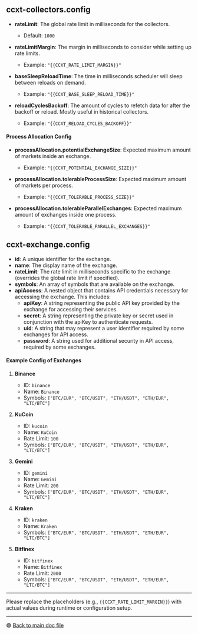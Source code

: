 ## ccxt-collectors.config

-   **rateLimit**: The global rate limit in milliseconds for the collectors.

    -   Default: `1000`

-   **rateLimitMargin**: The margin in milliseconds to consider while setting up rate limits.

    -   Example: `"{{CCXT_RATE_LIMIT_MARGIN}}"`

-   **baseSleepReloadTime**: The time in milliseconds scheduler will sleep between reloads on demand.

    -   Example: `"{{CCXT_BASE_SLEEP_RELOAD_TIME}}"`

-   **reloadCyclesBackoff**: The amount of cycles to refetch data for after the backoff or reload. Mostly useful in historical collectors.

    -   Example: `"{{CCXT_RELOAD_CYCLES_BACKOFF}}"`

#### Process Allocation Config

-   **processAllocation.potentialExchangeSize**: Expected maximum amount of markets inside an exchange.

    -   Example: `"{{CCXT_POTENTIAL_EXCHANGE_SIZE}}"`

-   **processAllocation.tolerableProcessSize**: Expected maximum amount of markets per process.

    -   Example: `"{{CCXT_TOLERABLE_PROCESS_SIZE}}"`

-   **processAllocation.tolerableParallelExchanges**: Expected maximum amount of exchanges inside one process.
    -   Example: `"{{CCXT_TOLERABLE_PARALLEL_EXCHANGES}}"`

## ccxt-exchange.config

-   **id**: A unique identifier for the exchange.
-   **name**: The display name of the exchange.
-   **rateLimit**: The rate limit in milliseconds specific to the exchange (overrides the global rate limit if specified).
-   **symbols**: An array of symbols that are available on the exchange.
-   **apiAccess**: A nested object that contains API credentials necessary for accessing the exchange. This includes:
    -   **apiKey**: A string representing the public API key provided by the exchange for accessing their services.
    -   **secret**: A string representing the private key or secret used in conjunction with the apiKey to authenticate requests.
    -   **uid**: A string that may represent a user identifier required by some exchanges for API access.
    -   **password**: A string used for additional security in API access, required by some exchanges.

#### Example Config of Exchanges

1. **Binance**

    - ID: `binance`
    - Name: `Binance`
    - Symbols: `["BTC/EUR", "BTC/USDT", "ETH/USDT", "ETH/EUR", "LTC/BTC"]`

2. **KuCoin**

    - ID: `kucoin`
    - Name: `KuCoin`
    - Rate Limit: `100`
    - Symbols: `["BTC/EUR", "BTC/USDT", "ETH/USDT", "ETH/EUR", "LTC/BTC"]`

3. **Gemini**

    - ID: `gemini`
    - Name: `Gemini`
    - Rate Limit: `200`
    - Symbols: `["BTC/EUR", "BTC/USDT", "ETH/USDT", "ETH/EUR", "LTC/BTC"]`

4. **Kraken**

    - ID: `kraken`
    - Name: `Kraken`
    - Symbols: `["BTC/EUR", "BTC/USDT", "ETH/USDT", "ETH/EUR", "LTC/BTC"]`

5. **Bitfinex**
    - ID: `bitfinex`
    - Name: `Bitfinex`
    - Rate Limit: `2000`
    - Symbols: `["BTC/EUR", "BTC/USDT", "ETH/USDT", "ETH/EUR", "LTC/BTC"]`

---

Please replace the placeholders (e.g., `{{CCXT_RATE_LIMIT_MARGIN}}`) with actual values during runtime or configuration setup.

---

🟣 [Back to main doc file](../../README.md)
